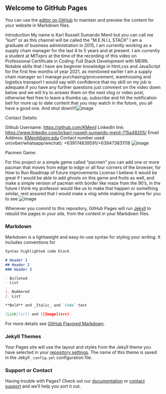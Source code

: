 ## Welcome to GitHub Pages

You can use the [editor on GitHub](https://github.com/KMenil/PACMEN/edit/gh-pages/index.md) to maintain and preview the content for your website in Markdown files.

Introduction 
My name is Karl Russell Sumando Menil but you can call me “kurt” or as this channel will be called the “M.E.N.I.L STACK”  I am a graduate of business administration in 2015, I am currently working as a supply chain manager for the last 4 to 5 years and at present. I am currently a student at MITxpro at the time of the recording of  this video on Professional Certificate in Coding: Full Stack Development with MERN. Notable skills that I have are beginner knowledge in html,css and JavaScript for the first few months of year 2021, as mentioned earlier I am a supply chain manager so I manage purchasing/procurement, warehousing and logistics transport I would say with confidence that my skill on my job is adequate.if you have any further questions just comment on the video down below and we will try to answer them on the next vlog or video post, otherwise feel free to leave a thumbs up, subscribe and hit the notification bell for more up to date content that you may watch in the future, you all have a good one. And shut down!!!![image](https://user-images.githubusercontent.com/76236743/110276055-57267380-800d-11eb-8f4b-0c934bfef1be.png)


Contact Details:

Github Username: https://github.com/KMenil
LinkedIn link: https://www.linkedin.com/in/karl-russell-sumando-menil-715a48205/
Email Address: KMenil@aim.edu
Contact number used on(viber/whatsapp/wechat): +639174839591/+639473831118
![image](https://user-images.githubusercontent.com/76236743/110276043-4c6bde80-800d-11eb-8f74-813bb1e2b14b.png)

Pacmen Game:

For this project or a simple game called “pacmen” you can add one or more pacman that moves from edge to edge or all four corners of the browser, for How to Run Roadmap of future improvements License I believe it would be great if I would be able to add ghosts on this game and fruits as well, and make a simple version of pacman with border like maze from the 90’s, in the future I think my professor would like us to make that happen or something similar, rest assured that I would make a vlog while making the game for you to see.![image](https://user-images.githubusercontent.com/76236743/110276912-22b3b700-800f-11eb-9190-24240c08ae30.png)


Whenever you commit to this repository, GitHub Pages will run [Jekyll](https://jekyllrb.com/) to rebuild the pages in your site, from the content in your Markdown files.

### Markdown

Markdown is a lightweight and easy-to-use syntax for styling your writing. It includes conventions for

```markdown
Syntax highlighted code block

# Header 1
## Header 2
### Header 3

- Bulleted
- List

1. Numbered
2. List

**Bold** and _Italic_ and `Code` text

[Link](url) and ![Image](src)
```

For more details see [GitHub Flavored Markdown](https://guides.github.com/features/mastering-markdown/).

### Jekyll Themes

Your Pages site will use the layout and styles from the Jekyll theme you have selected in your [repository settings](https://github.com/KMenil/PACMEN/settings). The name of this theme is saved in the Jekyll `_config.yml` configuration file.

### Support or Contact

Having trouble with Pages? Check out our [documentation](https://docs.github.com/categories/github-pages-basics/) or [contact support](https://support.github.com/contact) and we’ll help you sort it out.
